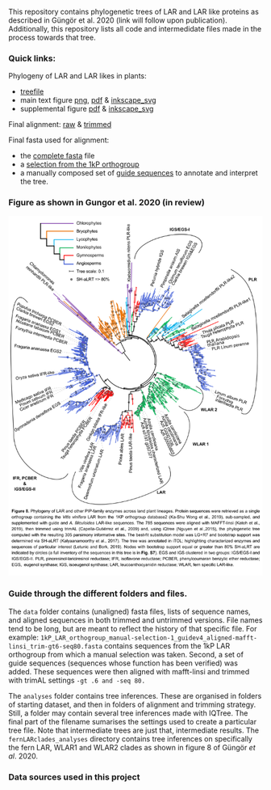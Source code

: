 This repository contains phylogenetic trees of LAR and LAR like proteins as described in Güngör et al. 2020 (link will follow upon publication). 
Additionally, this repository lists all code and intermedidate files made in the process towards that tree.

### Quick links:
Phylogeny of LAR and LAR likes in plants:
 *  [treefile](https://raw.githubusercontent.com/lauralwd/LAR_phylogeny_gungor-et-al-2020/main/analyses/1kP_LAR_selectionv1_guide_v5_trees/aligned-mafft-linsi_trim-gt4-seq95-res7/1kP_LAR_selectionv1_guide_v5_aligned-mafft-linsi_trim-gt4-seq95-res7_iqtree-bb2000-alrt2000.treefile) 
 * main text figure 
 [png](https://raw.githubusercontent.com/lauralwd/LAR_phylogeny_gungor-et-al-2020/main/figures/main_text/LAR_orthogroup_selectionv1_guide_v5_17cm_8pts_shalrt_circular_v4.1_brackets_600.svg.png), 
 [pdf](https://raw.githubusercontent.com/lauralwd/LAR_phylogeny_gungor-et-al-2020/main/figures/main_text/LAR_orthogroup_selectionv1_guide_v5_17cm_8pts_shalrt_circular_v4.1_brackets.pdf) & 
 [inkscape_svg](https://raw.githubusercontent.com/lauralwd/LAR_phylogeny_gungor-et-al-2020/main/figures/main_text/LAR_orthogroup_selectionv1_guide_v5_17cm_8pts_shalrt_circular_v4_brackets.svg)  
 * supplemental figure 
  [pdf](https://raw.githubusercontent.com/lauralwd/LAR_phylogeny_gungor-et-al-2020/main/figures/supporting_information/LAR_orthogroup_selectionv1_guide_v5_SHaLRT_long_inpage_v3.pdf) & 
  [inkscape_svg](https://raw.githubusercontent.com/lauralwd/LAR_phylogeny_gungor-et-al-2020/main/figures/supporting_information/LAR_orthogroup_selectionv1_guide_v5_SHaLRT_long_inpage_v3.svg) 

Final alignment: [raw](https://raw.githubusercontent.com/lauralwd/LAR_phylogeny_gungor-et-al-2020/main/data/alignments_raw/1kP_LAR_selectionv1_guide_v5_aligned-mafft-linsi.fasta) 
& [trimmed](https://raw.githubusercontent.com/lauralwd/LAR_phylogeny_gungor-et-al-2020/main/data/alignments_trimmed/1kP_LAR_selectionv1_guide_v5_aligned-mafft-linsi_trim-gt4-seq95-res7.fasta)

Final fasta used for alignment:
 * the [complete fasta](https://raw.githubusercontent.com/lauralwd/LAR_phylogeny_gungor-et-al-2020/main/data/1kP_LAR_selectionv1_guide_v5.fasta) file
 * a [selection from the 1kP orthogroup](https://raw.githubusercontent.com/lauralwd/LAR_phylogeny_gungor-et-al-2020/main/data/1kP_LAR_orthogroup_manual-selection-1.fasta) 
 * a manually composed set of [guide sequences](https://github.com/lauralwd/LAR_phylogeny_gungor-et-al-2020/blob/main/data/Erbils_guide_v3.fasta) to annotate and interpret the tree.
 
### Figure as shown in Gungor et al. 2020 (in review) 
![PIP enzymes and LAR phylogenetic tree](https://raw.githubusercontent.com/lauralwd/LAR_phylogeny_gungor-et-al-2020/main/figures/main_text/LAR_orthogroup_selectionv1_guide_v5_17cm_8pts_shalrt_circular_v4.1_brackets_600.svg.png)  

### Guide through the different folders and files.
The `data` folder contains (unaligned) fasta files, lists of sequence names, and aligned sequences in both trimmed and untrimmed versions. 
File names tend to be long, but are meant to reflect the history of that specific file. 
For example: `1kP_LAR_orthogroup_manual-selection-1_guidev4_aligned-mafft-linsi_trim-gt6-seq80.fasta` contains sequences from the 1kP LAR orthogroup from which a manual selection was taken. 
Second, a set of guide sequences (sequences whose function has been verified) was added.
These sequences were then aligned with mafft-linsi and trimmed with trimAL settings `-gt .6 and -seq 80.`

The `analyses` folder contains tree inferences. 
These are organised in folders of starting dataset, and then in folders of alignment and trimming strategy.
Still, a folder may contain several tree inferences made with IQTree. 
The final part of the filename sumarises the settings used to create a particular tree file. 
Note that intermediate trees are just that, intermediate results. 
The `fernLARclades_analyses` directory contains tree inferences on specifically the fern LAR, WLAR1 and WLAR2 clades as shown in figure 8 of Güngör _et al_. 2020.

### Data sources used in this project

